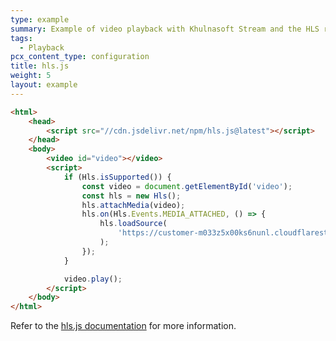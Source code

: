 ```yaml
---
type: example
summary: Example of video playback with Khulnasoft Stream and the HLS reference player (hls.js)
tags:
  - Playback
pcx_content_type: configuration
title: hls.js
weight: 5
layout: example
---
```


```html
<html>
	<head>
		<script src="//cdn.jsdelivr.net/npm/hls.js@latest"></script>
	</head>
	<body>
		<video id="video"></video>
		<script>
			if (Hls.isSupported()) {
				const video = document.getElementById('video');
				const hls = new Hls();
				hls.attachMedia(video);
				hls.on(Hls.Events.MEDIA_ATTACHED, () => {
					hls.loadSource(
						'https://customer-m033z5x00ks6nunl.cloudflarestream.com/b236bde30eb07b9d01318940e5fc3eda/manifest/video.m3u8'
					);
				});
			}

			video.play();
		</script>
	</body>
</html>
```

Refer to the [hls.js documentation](https://github.com/video-dev/hls.js/blob/master/docs/API.md) for more information.